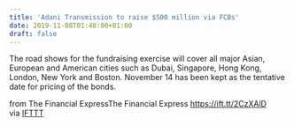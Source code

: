 ```yaml
---
title: 'Adani Transmission to raise $500 million via FCBs'
date: 2019-11-08T01:48:00+01:00
draft: false
---
```


The road shows for the fundraising exercise will cover all major Asian, European and American cities such as Dubai, Singapore, Hong Kong, London, New York and Boston. November 14 has been kept as the tentative date for pricing of the bonds.  
  
from The Financial ExpressThe Financial Express https://ift.tt/2CzXAlD  
via [IFTTT](https://ifttt.com/?ref=da&site=blogger)